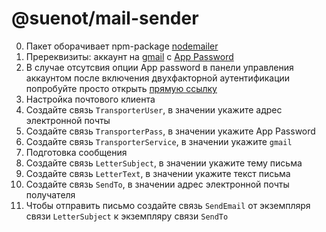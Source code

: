 # @suenot/mail-sender

0. Пакет оборачивает npm-package [nodemailer](https://nodemailer.com/)
1. Пререквизиты: аккаунт на [gmail](https://gmail.com/) с [App Password](https://knowledge.workspace.google.com/kb/how-to-generate-an-app-passwords-000009237)
  1. В случае отсутсвия опции App password в панели управления аккаунтом после включения двухфакторной аутентификации попробуйте просто открыть [прямую ссылку](https://security.google.com/settings/security/apppasswords)
2. Настройка почтового клиента
  1. Создайте связь `TransporterUser`, в значении укажите адрес электронной почты
  2. Создайте связь `TransporterPass`, в значении укажите App Password
  3. Создайте связь `TransporterService`, в значении укажите `gmail`
3. Подготовка сообщения
  1. Создайте связь `LetterSubject`, в значении укажите тему письма
  2. Создайте связь `LetterText`, в значении укажите текст письма
  3. Создайте связь `SendTo`, в значении адрес электронной почты получателя
4. Чтобы отправить письмо создайте связь `SendEmail` от экземпляря связи `LetterSubject` к экземпляру связи `SendTo`

